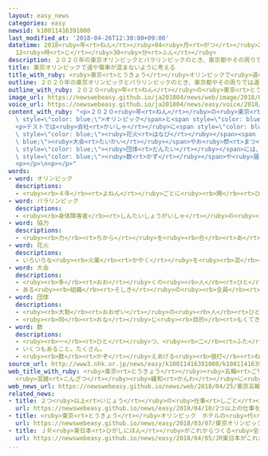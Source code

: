 ```yaml
---
layout: easy_news
categories: easy
newsid: k10011416391000
last_modified_at: '2018-04-26T12:30:00+09:00'
datetime: 2018<ruby>年<rt>ねん</rt></ruby>04<ruby>月<rt>がつ</rt></ruby>26<ruby>日<rt>にち</rt></ruby>
  12<ruby>時<rt>じ</rt></ruby>30<ruby>分<rt>ふん</rt></ruby>
description: ２０２０年の東京オリンピックとパラリンピックのとき、東京都やその周りでは道や電車がとても混むだろうと言われています。
title: 東京オリンピックで道や電車が混まないように考える
title_with_ruby: <ruby>東京<rt>とうきょう</rt></ruby>オリンピックで<ruby>道<rt>みち</rt></ruby>や<ruby>電車<rt>でんしゃ</rt></ruby>が<ruby>混<rt>こ</rt></ruby>まないように<ruby>考<rt>かんが</rt></ruby>える
outline: ２０２０年の東京オリンピックとパラリンピックのとき、東京都やその周りでは道や電車がとても混むだろうと言われています。
outline_with_ruby: ２０２０<ruby>年<rt>ねん</rt></ruby>の<ruby>東京<rt>とうきょう</rt></ruby>オリンピックとパラリンピックのとき、<ruby>東京都<rt>とうきょうと</rt></ruby>やその<ruby>周<rt>まわ</rt></ruby>りでは<ruby>道<rt>みち</rt></ruby>や<ruby>電車<rt>でんしゃ</rt></ruby>がとても<ruby>混<rt>こ</rt></ruby>むだろうと<ruby>言<rt>い</rt></ruby>われています。
image_url: https://newswebeasy.github.io/ja201804/news/web/image/2018/04/25/K10011416391_1804250756_1804250822_01_03.jpg
voice_url: https://newswebeasy.github.io/ja201804/news/easy/voice/2018/04/26/k10011416391000.mp4
content_with_ruby: "<p>２０２０<ruby>年<rt>ねん</rt></ruby>の<ruby>東京<rt>とうきょう</rt></ruby><span\
  \ style=\"color: blue;\">オリンピック</span>と<span style=\"color: blue;\">パラリンピック</span>のとき、<ruby>東京都<rt>とうきょうと</rt></ruby>やその<ruby>周<rt>まわ</rt></ruby>りでは<ruby>道<rt>みち</rt></ruby>や<ruby>電車<rt>でんしゃ</rt></ruby>がとても<ruby>混<rt>こ</rt></ruby>むだろうと<ruby>言<rt>い</rt></ruby>われています。このため、<ruby>東京都<rt>とうきょうと</rt></ruby>などは<ruby>今年<rt>ことし</rt></ruby>の７<ruby>月<rt>がつ</rt></ruby>と８<ruby>月<rt>がつ</rt></ruby>に、<ruby>道<rt>みち</rt></ruby>や<ruby>電車<rt>でんしゃ</rt></ruby>が<ruby>混<rt>こ</rt></ruby>まなくなるやり<ruby>方<rt>かた</rt></ruby>を<ruby>考<rt>かんが</rt></ruby>えてテストをすることになりました。</p>\n\
  <p>テストでは<ruby>会社<rt>かいしゃ</rt></ruby>に<span style=\"color: blue;\"><ruby>協力<rt>きょうりょく</rt></ruby></span>してもらって、<ruby>朝<rt>あさ</rt></ruby><ruby>仕事<rt>しごと</rt></ruby>に<ruby>行<rt>い</rt></ruby>く<ruby>時間<rt>じかん</rt></ruby>を<ruby>変<rt>か</rt></ruby>えたり、<ruby>会社<rt>かいしゃ</rt></ruby>に<ruby>行<rt>い</rt></ruby>かないで<ruby>家<rt>いえ</rt></ruby>で<ruby>仕事<rt>しごと</rt></ruby>をしたりしてもらいます。<span\
  \ style=\"color: blue;\"><ruby>花火<rt>はなび</rt></ruby></span><span style=\"color:\
  \ blue;\"><ruby>大会<rt>たいかい</rt></ruby></span>やお<ruby>祭<rt>まつ</rt></ruby>りを<ruby>行<rt>おこな</rt></ruby>う<span\
  \ style=\"color: blue;\"><ruby>団体<rt>だんたい</rt></ruby></span>には、<ruby>車<rt>くるま</rt></ruby>ではなくて<ruby>電車<rt>でんしゃ</rt></ruby>などを<ruby>使<rt>つか</rt></ruby>うようにみんなに<ruby>言<rt>い</rt></ruby>ってもらいます。<ruby>荷物<rt>にもつ</rt></ruby>を<ruby>運<rt>はこ</rt></ruby>ぶ<ruby>会社<rt>かいしゃ</rt></ruby>には、<ruby>車<rt>くるま</rt></ruby>の<span\
  \ style=\"color: blue;\"><ruby>数<rt>かず</rt></ruby></span>や<ruby>届<rt>とど</rt></ruby>ける<ruby>時間<rt>じかん</rt></ruby>を<ruby>変<rt>か</rt></ruby>えることを<ruby>考<rt>かんが</rt></ruby>えてもらいます。</p>\n\
  <p></p>\n<p></p>"
words:
- word: オリンピック
  descriptions:
  - <ruby><rb>４年</rb><rt>よねん</rt></ruby>ごとに<ruby><rb>開</rb><rt>ひら</rt></ruby>かれ、<ruby><rb>世界</rb><rt>せかい</rt></ruby>じゅうの<ruby><rb>国々</rb><rt>くにぐに</rt></ruby>から<ruby><rb>選手</rb><rt>せんしゅ</rt></ruby>が<ruby><rb>参加</rb><rt>さんか</rt></ruby>する<ruby><rb>競技大会</rb><rt>きょうぎたいかい</rt></ruby>。<ruby><rb>古代</rb><rt>こだい</rt></ruby>ギリシャのオリンピアで<ruby><rb>開</rb><rt>ひら</rt></ruby>かれた<ruby><rb>古代</rb><rt>こだい</rt></ruby>オリンピックにならって、フランスのクーベルタンの<ruby><rb>力</rb><rt>ちから</rt></ruby>で、１８９６<ruby><rb>年</rb><rt>ねん</rt></ruby>にギリシャのアテネで<ruby><rb>開</rb><rt>ひら</rt></ruby>かれたのが、<ruby><rb>近代</rb><rt>きんだい</rt></ruby>オリンピックの<ruby><rb>始</rb><rt>はじ</rt></ruby>まり。<ruby><rb>五輪</rb><rt>ごりん</rt></ruby>。
- word: パラリンピック
  descriptions:
  - <ruby><rb>身体障害者</rb><rt>しんたいしょうがいしゃ</rt></ruby>の<ruby><rb>国際</rb><rt>こくさい</rt></ruby>スポーツ<ruby><rb>大会</rb><rt>たいかい</rt></ruby>。<ruby><rb>４年</rb><rt>よねん</rt></ruby>に<ruby><rb>１度</rb><rt>いちど</rt></ruby>、オリンピック<ruby><rb>開催地</rb><rt>かいさいち</rt></ruby>で<ruby><rb>行</rb><rt>おこな</rt></ruby>われる。
- word: 協力
  descriptions:
  - <ruby><rb>力</rb><rt>ちから</rt></ruby>を<ruby><rb>合</rb><rt>あ</rt></ruby>わせて、ものごとを<ruby><rb>行</rb><rt>おこな</rt></ruby>うこと。
- word: 花火
  descriptions:
  - いろいろな<ruby><rb>火薬</rb><rt>かやく</rt></ruby>を<ruby><rb>混</rb><rt>ま</rt></ruby>ぜて<ruby><rb>作</rb><rt>つく</rt></ruby>ったものに<ruby><rb>火</rb><rt>ひ</rt></ruby>をつけ、はじけて<ruby><rb>出</rb><rt>で</rt></ruby>る<ruby><rb>光</rb><rt>ひかり</rt></ruby>の<ruby><rb>色</rb><rt>いろ</rt></ruby>や<ruby><rb>形</rb><rt>かたち</rt></ruby>の<ruby><rb>美</rb><rt>うつく</rt></ruby>しさなどを<ruby><rb>楽</rb><rt>たの</rt></ruby>しむもの。
- word: 大会
  descriptions:
  - <ruby><rb>多</rb><rt>おお</rt></ruby>くの<ruby><rb>人</rb><rt>ひと</rt></ruby>が<ruby><rb>集</rb><rt>あつ</rt></ruby>まる<ruby><rb>会</rb><rt>かい</rt></ruby>。
  - ある<ruby><rb>組織</rb><rt>そしき</rt></ruby>の<ruby><rb>全員</rb><rt>ぜんいん</rt></ruby>が<ruby><rb>集</rb><rt>あつ</rt></ruby>まる<ruby><rb>会</rb><rt>かい</rt></ruby>。
- word: 団体
  descriptions:
  - <ruby><rb>大勢</rb><rt>おおぜい</rt></ruby>の<ruby><rb>人</rb><rt>ひと</rt></ruby>の<ruby><rb>集</rb><rt>あつ</rt></ruby>まり。
  - <ruby><rb>同</rb><rt>おな</rt></ruby>じ<ruby><rb>目的</rb><rt>もくてき</rt></ruby>を<ruby><rb>持</rb><rt>も</rt></ruby>った<ruby><rb>人々</rb><rt>ひとびと</rt></ruby>の<ruby><rb>集</rb><rt>あつ</rt></ruby>まり。
- word: 数
  descriptions:
  - <ruby><rb>一</rb><rt>ひと</rt></ruby>つ、<ruby><rb>二</rb><rt>ふた</rt></ruby>つ、<ruby><rb>三</rb><rt>みっ</rt></ruby>つなどと<ruby><rb>数</rb><rt>かぞ</rt></ruby>えた<ruby><rb>物</rb><rt>もの</rt></ruby>の<ruby><rb>数量</rb><rt>すうりょう</rt></ruby>。すう。
  - いくつもあること。たくさん。
  - <ruby><rb>数</rb><rt>かぞ</rt></ruby>えあげる<ruby><rb>値打</rb><rt>ねう</rt></ruby>ちのあるもの。なかま。
source_url: http://www3.nhk.or.jp/news/easy/k10011416391000/k10011416391000.html
web_title_with_ruby: <ruby>東京<rt>とうきょう</rt></ruby><ruby>五輪<rt>ごりん</rt></ruby>・<ruby>パラ<rt>ぱら</rt></ruby>へ
  <ruby>混雑<rt>こんざつ</rt></ruby><ruby>緩和<rt>かんわ</rt></ruby>に<ruby>向<rt>む</rt></ruby>けた<ruby>取<rt>と</rt></ruby>り<ruby>組<rt>く</rt></ruby>み<ruby>試行<rt>しこう</rt></ruby>
web_news_url: https://newswebeasy.github.io/news/web/2018/04/25/東京五輪パラへ-混雑緩和に向けた取り組み試行
related_news:
- title: ２つ<ruby>以上<rt>いじょう</rt></ruby>の<ruby>仕事<rt>しごと</rt></ruby>をしている<ruby>人<rt>ひと</rt></ruby>が<ruby>増<rt>ふ</rt></ruby>えている
  url: https://newswebeasy.github.io/news/easy/2018/04/10/2つ以上の仕事をしている人が増えている
- title: <ruby>東京<rt>とうきょう</rt></ruby>オリンピック　ホテルの<ruby>代<rt>か</rt></ruby>わりに<ruby>船<rt>ふね</rt></ruby>を<ruby>使<rt>つか</rt></ruby>う<ruby>計画<rt>けいかく</rt></ruby>
  url: https://newswebeasy.github.io/news/easy/2018/03/07/東京オリンピック-ホテルの代わりに船を使う計画
- title: ＪＲ<ruby>東日本<rt>ひがしにほん</rt></ruby>がこれからつくる<ruby>全部<rt>ぜんぶ</rt></ruby>の<ruby>電車<rt>でんしゃ</rt></ruby>にカメラを<ruby>付<rt>つ</rt></ruby>ける
  url: https://newswebeasy.github.io/news/easy/2018/04/05/JR東日本がこれからつくる全部の電車にカメラを付ける
...
```

